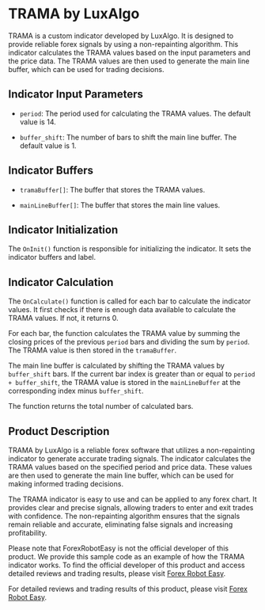 # TRAMA by LuxAlgo

TRAMA is a custom indicator developed by LuxAlgo. It is designed to provide reliable forex signals by using a non-repainting algorithm. This indicator calculates the TRAMA values based on the input parameters and the price data. The TRAMA values are then used to generate the main line buffer, which can be used for trading decisions.

## Indicator Input Parameters

- `period`: The period used for calculating the TRAMA values. The default value is 14.

- `buffer_shift`: The number of bars to shift the main line buffer. The default value is 1.

## Indicator Buffers

- `tramaBuffer[]`: The buffer that stores the TRAMA values.

- `mainLineBuffer[]`: The buffer that stores the main line values.

## Indicator Initialization

The `OnInit()` function is responsible for initializing the indicator. It sets the indicator buffers and label.

## Indicator Calculation

The `OnCalculate()` function is called for each bar to calculate the indicator values. It first checks if there is enough data available to calculate the TRAMA values. If not, it returns 0.

For each bar, the function calculates the TRAMA value by summing the closing prices of the previous `period` bars and dividing the sum by `period`. The TRAMA value is then stored in the `tramaBuffer`. 

The main line buffer is calculated by shifting the TRAMA values by `buffer_shift` bars. If the current bar index is greater than or equal to `period + buffer_shift`, the TRAMA value is stored in the `mainLineBuffer` at the corresponding index minus `buffer_shift`.

The function returns the total number of calculated bars.

## Product Description

TRAMA by LuxAlgo is a reliable forex software that utilizes a non-repainting indicator to generate accurate trading signals. The indicator calculates the TRAMA values based on the specified period and price data. These values are then used to generate the main line buffer, which can be used for making informed trading decisions.

The TRAMA indicator is easy to use and can be applied to any forex chart. It provides clear and precise signals, allowing traders to enter and exit trades with confidence. The non-repainting algorithm ensures that the signals remain reliable and accurate, eliminating false signals and increasing profitability.

Please note that ForexRobotEasy is not the official developer of this product. We provide this sample code as an example of how the TRAMA indicator works. To find the official developer of this product and access detailed reviews and trading results, please visit [Forex Robot Easy](https://forexroboteasy.com/forex-robot-review/trama-by-luxalgo-review-reliable-forex-software-with-non-repaint-indicator/).

For detailed reviews and trading results of this product, please visit [Forex Robot Easy](https://forexroboteasy.com/forex-robot-review/trama-by-luxalgo-review-reliable-forex-software-with-non-repaint-indicator/).
